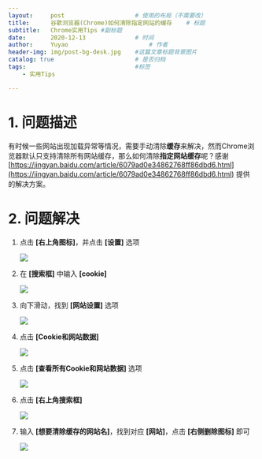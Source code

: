 ```yaml
---
layout:     post   				    # 使用的布局（不需要改）
title:      谷歌浏览器(Chrome)如何清除指定网站的缓存 	# 标题 
subtitle:   Chrome实用Tips #副标题
date:       2020-12-13				# 时间
author:     Yuyao 						# 作者
header-img: img/post-bg-desk.jpg 	#这篇文章标题背景图片
catalog: true 						# 是否归档
tags:								#标签
    - 实用Tips

---
```


# 1. 问题描述

有时候一些网站出现加载异常等情况，需要手动清除**缓存**来解决，然而Chrome浏览器默认只支持清除所有网站缓存，那么如何清除**指定网站缓存**呢？感谢[https://jingyan.baidu.com/article/6079ad0e34862768ff86dbd6.html](https://jingyan.baidu.com/article/6079ad0e34862768ff86dbd6.html) 提供的解决方案。

# 2. 问题解决

1. 点击 **\[右上角图标\]**，并点击 **\[设置\]** 选项
   
   ![](https://exp-picture.cdn.bcebos.com/23fd63c5cf672b5fdf8660233314f4d0b4032715.jpg?x-bce-process=image%2Fresize%2Cm_lfit%2Cw_500%2Climit_1)

2. 在 **\[搜索框\]** 中输入 **\[cookie\]**
   
   ![](https://exp-picture.cdn.bcebos.com/f591ab03c8d246fe568ea736b8bf3bef344f1e15.jpg?x-bce-process=image%2Fresize%2Cm_lfit%2Cw_500%2Climit_1)

3. 向下滑动，找到 **\[网站设置\]** 选项
   
   ![](https://exp-picture.cdn.bcebos.com/32fe25ef354f50b8a3fecd6edc4afa32929c1815.jpg?x-bce-process=image%2Fresize%2Cm_lfit%2Cw_500%2Climit_1)

4. 点击 **\[Cookie和网站数据\]**
   
   ![](https://exp-picture.cdn.bcebos.com/560be432939c2cf7c272b9ac452c5b1b1fde1215.jpg?x-bce-process=image%2Fresize%2Cm_lfit%2Cw_500%2Climit_1)

5. 点击 **\[查看所有Cookie和网站数据\]** 选项
   
   ![](https://exp-picture.cdn.bcebos.com/5a5a00def4dca03937dfab5958d96975f3c40d15.jpg?x-bce-process=image%2Fresize%2Cm_lfit%2Cw_500%2Climit_1)

6. 点击 **\[右上角搜索框\]**
   
   ![](https://exp-picture.cdn.bcebos.com/6834ecc4ec9959432fc12d4b95425d6b05d10415.jpg?x-bce-process=image%2Fresize%2Cm_lfit%2Cw_500%2Climit_1)

7. 输入 **\[想要清除缓存的网站名\]**，找到对应 **\[网站\]**，点击 **\[右侧删除图标\]** 即可
   
   ![](https://exp-picture.cdn.bcebos.com/5c2a1ad149299a880bd38d5067eeadbcbf2f7f15.jpg?x-bce-process=image%2Fresize%2Cm_lfit%2Cw_500%2Climit_1)